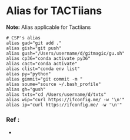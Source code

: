 # Alias for TACTiians

**Note:** Alias applicable for Tactiians




```
# CSP's alias
alias gad="git add ."
alias gish="git push"
alias gush="/Users/username/d/gitmagic/gu.sh"
alias cp36="conda activate py36"
alias cact="conda activate"
alias clist="conda env list"
alias py="python"
alias gimmit="git commit -m "
alias soume="source ~/.bash_profile"
alias gh="gush"
alias txts="cd /Users/username/d/txts"
alias wip="curl https://ifconfig.me/ -w '\n'"
alias ip="curl https://ifconfig.me/ -w '\n'"
```

### Ref :

  * []()
